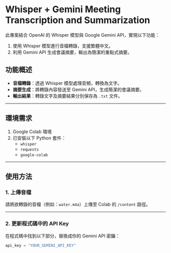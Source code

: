 # Whisper + Gemini Meeting Transcription and Summarization

此專案結合 OpenAI 的 Whisper 模型與 Google Gemini API，實現以下功能：
1. 使用 Whisper 模型進行音檔轉錄，支援繁體中文。
2. 利用 Gemini API 生成會議摘要，輸出為簡潔的重點式摘要。

## 功能概述

- **音檔轉錄**：透過 Whisper 模型處理音頻，轉換為文字。
- **摘要生成**：將轉錄內容發送至 Gemini API，生成簡潔的會議摘要。
- **輸出結果**：轉錄文字及摘要結果分別保存為 `.txt` 文件。

---

## 環境需求

1. Google Colab 環境
2. 已安裝以下 Python 套件：
   - `whisper`
   - `requests`
   - `google-colab`

---

## 使用方法

### 1. 上傳音檔

請將欲轉錄的音檔（例如：`water.m4a`）上傳至 Colab 的 `/content` 路徑。

---

### 2. 更新程式碼中的 API Key

在程式碼中找到以下部分，替換成你的 Gemini API 密鑰：
```python
api_key = "YOUR_GEMINI_API_KEY"
